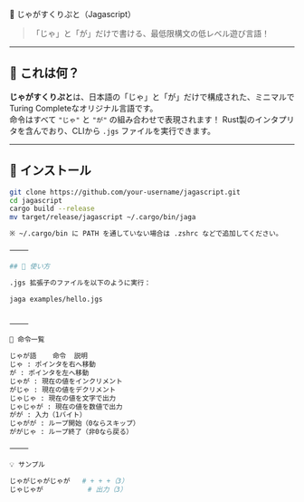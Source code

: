  🥔 じゃがすくりぷと（Jagascript）

> 「じゃ」と「が」だけで書ける、最低限構文の低レベル遊び言語！

---

## 🧠 これは何？

**じゃがすくりぷと**は、日本語の「じゃ」と「が」だけで構成された、ミニマルでTuring Completeなオリジナル言語です。  
命令はすべて `"じゃ"` と `"が"` の組み合わせで表現されます！
Rust製のインタプリタを含んでおり、CLIから `.jgs` ファイルを実行できます。

---

## 🚀 インストール

```bash
git clone https://github.com/your-username/jagascript.git
cd jagascript
cargo build --release
mv target/release/jagascript ~/.cargo/bin/jaga

※ ~/.cargo/bin に PATH を通していない場合は .zshrc などで追加してください。

⸻

## 🚀 使い方

.jgs 拡張子のファイルを以下のように実行：

jaga examples/hello.jgs


⸻

📖 命令一覧

じゃが語	命令	説明
じゃ : ポインタを右へ移動
が : ポインタを左へ移動
じゃが : 現在の値をインクリメント
がじゃ : 現在の値をデクリメント
じゃじゃ : 現在の値を文字で出力
じゃじゃが : 現在の値を数値で出力
がが : 入力（1バイト）
じゃがが : ループ開始（0ならスキップ）
ががじゃ : ループ終了（非0なら戻る）

⸻

💡 サンプル

じゃがじゃがじゃが   # + + +（3）
じゃじゃが           # 出力（3）
